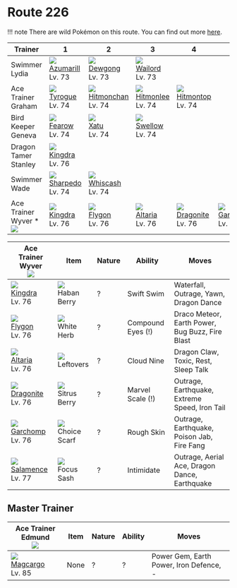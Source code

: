 # Route 226

!!! note
    There are wild Pokémon on this route. You can find out more [here](../../wild_pokemon/route_226/).


Trainer                             | 1                                   | 2                                    | 3                                   | 4                                   | 5                                  | 6                                   | 
---                                 | ---                                 | ---                                  | ---                                 | ---                                 | ---                                | ---                                 | 
Swimmer Lydia                       | ![][184]<br> [Azumarill]<br> Lv. 73 | ![][087]<br> [Dewgong]<br> Lv. 73    | ![][321]<br> [Wailord]<br> Lv. 73   | &nbsp;                              | &nbsp;                             | &nbsp;                              | 
Ace Trainer Graham                  | ![][236]<br> [Tyrogue]<br> Lv. 74   | ![][107]<br> [Hitmonchan]<br> Lv. 74 | ![][106]<br> [Hitmonlee]<br> Lv. 74 | ![][237]<br> [Hitmontop]<br> Lv. 74 | &nbsp;                             | &nbsp;                              | 
Bird Keeper Geneva                  | ![][022]<br> [Fearow]<br> Lv. 74    | ![][178]<br> [Xatu]<br> Lv. 74       | ![][277]<br> [Swellow]<br> Lv. 74   | &nbsp;                              | &nbsp;                             | &nbsp;                              | 
Dragon Tamer Stanley                | ![][230]<br> [Kingdra]<br> Lv. 76   | &nbsp;                               | &nbsp;                              | &nbsp;                              | &nbsp;                             | &nbsp;                              | 
Swimmer Wade                        | ![][319]<br> [Sharpedo]<br> Lv. 74  | ![][340]<br> [Whiscash]<br> Lv. 74   | &nbsp;                              | &nbsp;                              | &nbsp;                             | &nbsp;                              | 
Ace Trainer Wyver *<br>![][ace_m_2] | ![][230]<br> [Kingdra]<br> Lv. 76   | ![][330]<br> [Flygon]<br> Lv. 76     | ![][334]<br> [Altaria]<br> Lv. 76   | ![][149]<br> [Dragonite]<br> Lv. 76 | ![][445]<br> [Garchomp]<br> Lv. 76 | ![][373]<br> [Salamence]<br> Lv. 77 | 

Ace Trainer Wyver<br>![][ace_m_2]   | Item                               | Nature | Ability           | Moves                                           | 
---                                 | ---                                | ---    | ---               | ---                                             | 
![][230]<br> [Kingdra]<br> Lv. 76   | ![][haban-berry]<br> Haban Berry   | ?      | Swift Swim        | Waterfall, Outrage, Yawn, Dragon Dance          | 
![][330]<br> [Flygon]<br> Lv. 76    | ![][white-herb]<br> White Herb     | ?      | Compound Eyes (!) | Draco Meteor, Earth Power, Bug Buzz, Fire Blast | 
![][334]<br> [Altaria]<br> Lv. 76   | ![][leftovers]<br> Leftovers       | ?      | Cloud Nine        | Dragon Claw, Toxic, Rest, Sleep Talk            | 
![][149]<br> [Dragonite]<br> Lv. 76 | ![][sitrus-berry]<br> Sitrus Berry | ?      | Marvel Scale (!)  | Outrage, Earthquake, Extreme Speed, Iron Tail   | 
![][445]<br> [Garchomp]<br> Lv. 76  | ![][choice-scarf]<br> Choice Scarf | ?      | Rough Skin        | Outrage, Earthquake, Poison Jab, Fire Fang      | 
![][373]<br> [Salamence]<br> Lv. 77 | ![][focus-sash]<br> Focus Sash     | ?      | Intimidate        | Outrage, Aerial Ace, Dragon Dance, Earthquake   | 

## Master Trainer

Ace Trainer Edmund<br>![][ace_m]   | Item | Nature | Ability | Moves                                   | 
---                                | ---  | ---    | ---     | ---                                     | 
![][219]<br> [Magcargo]<br> Lv. 85 | None | ?      | ?       | Power Gem, Earth Power, Iron Defence, - | 

[Fearow]: ../../pokemon_changes/022/
[Dewgong]: ../../pokemon_changes/087/
[Hitmonlee]: ../../pokemon_changes/106/
[Hitmonchan]: ../../pokemon_changes/107/
[Dragonite]: ../../pokemon_changes/149/
[Xatu]: ../../pokemon_changes/178/
[Azumarill]: ../../pokemon_changes/184/
[Magcargo]: ../../pokemon_changes/219/
[Kingdra]: ../../pokemon_changes/230/
[Tyrogue]: ../../pokemon_changes/236/
[Hitmontop]: ../../pokemon_changes/237/
[Swellow]: ../../pokemon_changes/277/
[Sharpedo]: ../../pokemon_changes/319/
[Wailord]: ../../pokemon_changes/321/
[Flygon]: ../../pokemon_changes/330/
[Altaria]: ../../pokemon_changes/334/
[Whiscash]: ../../pokemon_changes/340/
[Salamence]: ../../pokemon_changes/373/
[Garchomp]: ../../pokemon_changes/445/
[choice-scarf]: ../img/items/choice-scarf.png
[focus-sash]: ../img/items/focus-sash.png
[haban-berry]: ../img/items/haban-berry.png
[leftovers]: ../img/items/leftovers.png
[sitrus-berry]: ../img/items/sitrus-berry.png
[white-herb]: ../img/items/white-herb.png
[022]: ../img/pokemon/022.png
[087]: ../img/pokemon/087.png
[106]: ../img/pokemon/106.png
[107]: ../img/pokemon/107.png
[149]: ../img/pokemon/149.png
[178]: ../img/pokemon/178.png
[184]: ../img/pokemon/184.png
[219]: ../img/pokemon/219.png
[230]: ../img/pokemon/230.png
[236]: ../img/pokemon/236.png
[237]: ../img/pokemon/237.png
[277]: ../img/pokemon/277.png
[319]: ../img/pokemon/319.png
[321]: ../img/pokemon/321.png
[330]: ../img/pokemon/330.png
[334]: ../img/pokemon/334.png
[340]: ../img/pokemon/340.png
[373]: ../img/pokemon/373.png
[445]: ../img/pokemon/445.png
[ace_m_2]: ../img/trainer/ace_m_2.png
[ace_m]: ../img/trainer/ace_m.png
